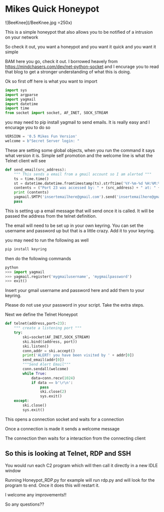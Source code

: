 # Mikes Quick Honeypot
![BeeKnee](/BeeKnee.jpg =250x)

This is a simple honeypot that also allows you to be notified of a intrusion on your network 

So check it out, you want a honeypot and you want it quick and you want it simple

BAM here you go, check it out. I borrowed heavely from https://mindchasers.com/dev/net-python-socket and I encurage you to read that blog to get a stronger understanding of what this is doing. 

Ok so first off here is what you want to import
```python
import sys
import argparse
import yagmail
import datetime
import time
from socket import socket, AF_INET, SOCK_STREAM
```

you may need to pip install yagmail to send emails. It is really easy and I encurage you to do so


```python
VERSION = '0.5 Mikes Fun Version'
welcome = b"Secret Server login: "
```

These are setting some global objects, when you run the command it says what version it is. Simple self promotion and the welcome line is what the Telnet client will see

```python
def send_email(src_address):
    """ This sends a email from a gmail account so I am alerted """
    ts = time.time()
    st = datetime.datetime.fromtimestamp(ts).strftime('%Y-%m-%d %H:%M:%S')
    contents = ("Port 23 was accessed by: " + (src_address) + " at: " + (st))
    print (contents)
    yagmail.SMTP('insertemailhere@gmail.com').send('insertemailhere@gmail.com', 'HONEYPOT ALERT!', contents)
    pass
```
This is setting up a email message that will send once it is called. It will be passed the address from the telnet definition. 

The email will need to be set up in your own keyring. You can set the username and password up but that is a little crazy. Add it to your keyring. 

you may need to run the following as well

```cmd
pip install keyring
```

then do the following commands

```python
python
>>> import yagmail
>>> yagmail.register('mygmailusername', 'mygmailpassword')
>>> exit()
```

Insert your gmail username and password here and add them to your keyring. 

Please do not use your password in your script. Take the extra steps.


Next we define the Telnet Honeypot

```python
def telnet(address,port=23):
    """ create a listening port """
    try:
        ski=socket(AF_INET,SOCK_STREAM)
        ski.bind((address, port))
        ski.listen()
        conn,addr = ski.accept()
        print('ALERT! you have been visited by ' + addr[0])
        send_email(addr[0])
        """Send Alert Email"""
        conn.sendall(welcome)
        while True:
            data=conn.recv(1024)
            if data == b'\r\n':
                pass
                ski.close(2)
                sys.exit()
    except: 
        ski.close()
        sys.exit()
```
This opens a connection socket and waits for a connection

Once a connection is made it sends a welcome message

The connection then waits for a interaction from the connecting client 


## So this is looking at Telnet, RDP and SSH

You would run each C2 program which will then call it directly in a new IDLE window 

Running Honeypot_RDP.py for example will run rdp.py and will look for the program to end. Once it does this will restart it. 

I welcome any improvements!! 


So any questions??
